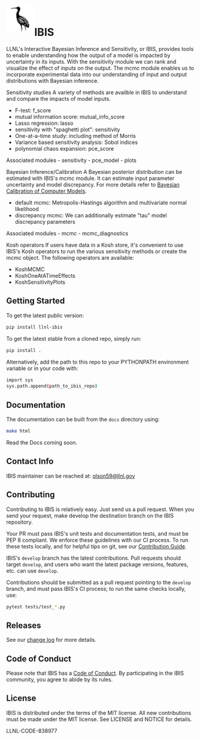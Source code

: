 <img align="left" width="75" height="75" src="./logo.png"> <br> 
# IBIS

LLNL's Interactive Bayesian Inference and Sensitivity, or IBIS, provides tools to enable understanding how the output of a model is impacted by uncertainty in its inputs. With the sensitivity module we can rank and visualize the effect of inputs on the output. The mcmc module enables us to incorporate experimental data into our understanding of input and output distributions with Bayesian inference.

Sensitivity studies
A variety of methods are availble in IBIS to understand and compare the impacts of model inputs.
   - F-test: f_score
   - mutual information score: mutual_info_score
   - Lasso regression: lasso
   - sensitivity with "spaghetti plot": sensitivity
   - One-at-a-time study: including method of Morris
   - Variance based sensitivity analysis: Sobol indices
   - polynomial chaos expansion: pce_score

   Associated modules
      - sensitivity
      - pce_model
      - plots

Bayesian Inference/Calibration
A Bayesian posterior distribution can be estimated with IBIS's mcmc module. It can estimate input parameter uncertainty and model discrepancy. For more details refer to [Bayesian Calibration of Computer Models](https://www.researchgate.net/publication/4772045_Bayesian_Calibration_of_Computer_Models).
   - default mcmc: Metropolis-Hastings algorithm and multivariate normal likelihood
   - discrepancy mcmc: We can additionally estimate "tau" model discrepancy parameters

   Associated modules
      - mcmc
      - mcmc_diagnostics

Kosh operators
If users have data in a Kosh store, it's convenient to use IBIS's Kosh operators to run the various sensitivity methods or create the mcmc object. The following operators are available:
   - KoshMCMC
   - KoshOneAtATimeEffects
   - KoshSensitivityPlots

## Getting Started

To get the latest public version:

```bash
pip install llnl-ibis
```

To get the latest stable from a cloned repo, simply run:

```bash
pip install .
```

Alternatively, add the path to this repo to your PYTHONPATH environment variable or in your code with:

```bash
import sys
sys.path.append(path_to_ibis_repo)
```
## Documentation
The documentation can be built from the `docs` directory using:

```bash
make html
```

Read the Docs coming soon.

## Contact Info

IBIS maintainer can be reached at: olson59@llnl.gov

## Contributing

Contributing to IBIS is relatively easy. Just send us a pull request. When you send your request, make develop the destination branch on the IBIS repository.

Your PR must pass IBIS's unit tests and documentation tests, and must be PEP 8 compliant. We enforce these guidelines with our CI process. To run these tests locally, and for helpful tips on git, see our [Contribution Guide](.github/workflows/CONTRIBUTING.md).

IBIS's `develop` branch has the latest contributions. Pull requests should target `develop`, and users who want the latest package versions, features, etc. can use `develop`.


Contributions should be submitted as a pull request pointing to the `develop` branch, and must pass IBIS's CI process; to run the same checks locally, use:

```bash
pytest tests/test_*.py
```

## Releases
See our [change log](CHANGELOG.md) for more details.

## Code of Conduct
Please note that IBIS has a [Code of Conduct](.github/workflows/CODE_OF_CONDUCT.md). By participating in the IBIS community, you agree to abide by its rules.

## License
IBIS is distributed under the terms of the MIT license. All new contributions must be made under the MIT license. See LICENSE and NOTICE for details.

LLNL-CODE-838977